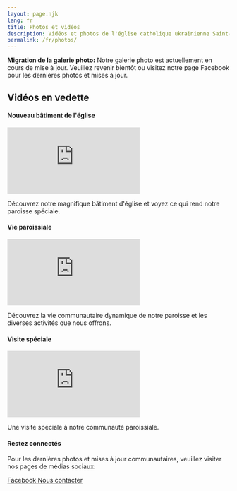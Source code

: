 ```yaml
---
layout: page.njk
lang: fr
title: Photos et vidéos
description: Vidéos et photos de l'église catholique ukrainienne Saint-Esprit
permalink: /fr/photos/
---
```


<div class="row mb-4">
    <div class="col-12">
        <div class="alert alert-info" role="alert">
            <i class="bi bi-info-circle me-2"></i>
            <strong>Migration de la galerie photo:</strong> Notre galerie photo est actuellement en cours de mise à jour. Veuillez revenir bientôt ou visitez notre page Facebook pour les dernières photos et mises à jour.
        </div>
    </div>
</div>

<div class="row mb-4">
    <div class="col-12">
        <h2 class="mb-3">
            <i class="bi bi-play-circle me-2"></i>
            Vidéos en vedette
        </h2>
    </div>
</div>

<div class="row mb-4">
    <div class="col-12">
        <div class="card">
            <div class="card-body">
                <h4 class="card-title">Nouveau bâtiment de l'église</h4>
                <div class="ratio ratio-16x9 mb-3">
                    <iframe 
                        src="https://www.youtube.com/embed/3smm-u9IbuI" 
                        title="Vidéo du nouveau bâtiment de l'église" 
                        frameborder="0" 
                        allow="accelerometer; autoplay; clipboard-write; encrypted-media; gyroscope; picture-in-picture" 
                        allowfullscreen>
                    </iframe>
                </div>
                <p class="text-muted">
                    Découvrez notre magnifique bâtiment d'église et voyez ce qui rend notre paroisse spéciale.
                </p>
            </div>
        </div>
    </div>
</div>

<div class="row mb-4">
    <div class="col-12">
        <div class="card">
            <div class="card-body">
                <h4 class="card-title">Vie paroissiale</h4>
                <div class="ratio ratio-16x9 mb-3">
                    <iframe 
                        src="https://www.youtube.com/embed/-0aqxAcOk74" 
                        title="Vidéo de la vie paroissiale" 
                        frameborder="0" 
                        allow="accelerometer; autoplay; clipboard-write; encrypted-media; gyroscope; picture-in-picture" 
                        allowfullscreen>
                    </iframe>
                </div>
                <p class="text-muted">
                    Découvrez la vie communautaire dynamique de notre paroisse et les diverses activités que nous offrons.
                </p>
            </div>
        </div>
    </div>
</div>

<div class="row mb-4">
    <div class="col-12">
        <div class="card">
            <div class="card-body">
                <h4 class="card-title">Visite spéciale</h4>
                <div class="ratio ratio-16x9 mb-3">
                    <iframe 
                        src="https://www.youtube.com/embed/6Kf5QfrJkH4" 
                        title="Vidéo de visite spéciale" 
                        frameborder="0" 
                        allowfullscreen>
                    </iframe>
                </div>
                <p class="text-muted">
                    Une visite spéciale à notre communauté paroissiale.
                </p>
            </div>
        </div>
    </div>
</div>

<div class="row">
    <div class="col-12">
        <div class="card">
            <div class="card-body">
                <h4 class="card-title">
                    <i class="bi bi-camera me-2"></i>
                    Restez connectés
                </h4>
                <p>Pour les dernières photos et mises à jour communautaires, veuillez visiter nos pages de médias sociaux:</p>
                <div class="d-flex gap-3">
                    <a href="https://www.facebook.com/UkrainianCatholicHolyGhostChurch" class="btn btn-outline-primary" target="_blank">
                        <i class="bi bi-facebook me-2"></i>
                        Facebook
                    </a>
                    <a href="mailto:v.vitt@hotmail.com" class="btn btn-outline-secondary">
                        <i class="bi bi-envelope me-2"></i>
                        Nous contacter
                    </a>
                </div>
            </div>
        </div>
    </div>
</div> 
